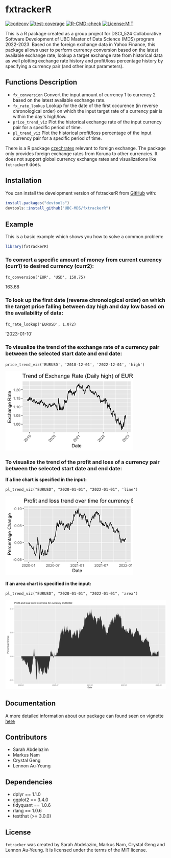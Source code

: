 <!-- README.md is generated from README.Rmd. Please edit that file -->

# fxtrackerR

<!-- badges: start -->

[<img src="https://codecov.io/gh/UBC-MDS/fxtrackerR/branch/main/graph/badge.svg?token=6FEOBcM32c" alt="codecov"/>](https://codecov.io/gh/UBC-MDS/fxtrackerR) [<img src="https://github.com/UBC-MDS/fxtrackerR/actions/workflows/test-coverage.yaml/badge.svg" alt="test-coverage"/>](https://github.com/UBC-MDS/fxtrackerR/actions/workflows/test-coverage.yaml) [<img src="https://github.com/UBC-MDS/fxtrackerR/actions/workflows/R-CMD-check.yaml/badge.svg" alt="R-CMD-check"/>](https://github.com/UBC-MDS/fxtrackerR/actions/workflows/R-CMD-check.yaml) [<img src="https://img.shields.io/badge/License-MIT-yellow.svg" alt="License:MIT"/>](https://opensource.org/licenses/MIT)

<!-- badges: end -->

This is a R package created as a group project for DSCI_524 Collaborative Software Development of UBC Master of Data Science (MDS) program 2022-2023. Based on the foreign exchange data in Yahoo Finance, this package allows user to perform currency conversion based on the latest available exchange rate, lookup a target exchange rate from historical data as well plotting exchange rate history and profit/loss percentage history by specifying a currency pair (and other input parameters).

## Functions Description

-   `fx_conversion` Convert the input amount of currency 1 to currency 2 based on the latest available exchange rate.
-   `fx_rate_lookup` Lookup for the date of the first occurence (in reverse chronological order) on which the input target rate of a currency pair is within the day's high/low.
-   `price_trend_viz` Plot the historical exchange rate of the input currency pair for a specific period of time.
-   `pl_trend_viz` Plot the historical profit/loss percentage of the input currency pair for a specific period of time.

There is a R package [czechrates](https://cran.r-project.org/web/packages/czechrates/index.html) relevant to foreign exchange. The package only provides foreign exchange rates from Koruna to other currencies. It does not support global currency exchange rates and visualizations like `fxtrackerR` does.

## Installation

You can install the development version of fxtrackerR from [GitHub](https://github.com/) with:

``` r
install.packages("devtools")
devtools::install_github("UBC-MDS/fxtrackerR")
```

## Example

This is a basic example which shows you how to solve a common problem:

``` r
library(fxtrackerR)
```

### To convert a specific amount of money from current currency (curr1) to desired currency (curr2):

    fx_conversion('EUR', 'USD', 150.75)

163.68

### To look up the first date (reverse chronological order) on which the target price falling between day high and day low based on the availability of data:

    fx_rate_lookup('EURUSD', 1.072)

'2023-01-10'

### To visualize the trend of the exchange rate of a currency pair between the selected start date and end date:

    price_trend_viz('EURUSD', '2018-12-01', '2022-12-01', 'high')

![](man/figures/price_trend_viz.png)

### To visualize the trend of the profit and loss of a currency pair between the selected start date and end date:

**If a line chart is specified in the input:**

    pl_trend_viz("EURUSD", "2020-01-01", "2022-01-01", 'line')  

![](man/figures/pl_trend_viz_line.png)

**If an area chart is specified in the input:**

    pl_trend_viz("EURUSD", "2020-01-01", "2022-01-01", 'area')

![](man/figures/pl_trend_viz_area.png)

## Documentation

A more detailed information about our package can found seen on vignette [here](https://ubc-mds.github.io/fxtrackerR/)

## Contributors

-   Sarah Abdelazim
-   Markus Nam
-   Crystal Geng
-   Lennon Au-Yeung

## Dependencies

-   dplyr == 1.1.0
-   ggplot2 == 3.4.0
-   tidyquant == 1.0.6
-   rlang == 1.0.6
-   testthat (\>= 3.0.0)

## License

`fxtracker` was created by Sarah Abdelazim, Markus Nam, Crystal Geng and Lennon Au-Yeung. It is licensed under the terms of the MIT license. <!-- #endregion -->
